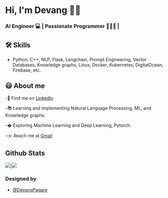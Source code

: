 # Hi, I'm Devang 👋🏻

  
### AI Engineer 💻 | Passionate Programmer 👨🏻‍💻 | 


## 🛠 Skills
- Python, C++, NLP, Flask, Langchain, Prompt Engineering, Vector Databases, Knowledge graphs, Linux, Docker, Kubernetes, DigitalOcean, Firebase, etc.

  
## 😃 About me 
 -🍳 Find me on [LinkedIn](https://www.linkedin.com/in/devang-pagare)
 
 -📚 Learning and Implementing Natural Language Processing, ML, and Knowledge graphs.
 
 -� Exploring Machine Learning and Deep Learning, Pytorch.
 
 -✉️ Reach me at [Gmail](devpagare002@gmail.com)

  


## Github Stats

<img src="https://github-readme-stats.vercel.app/api?username=DevangPagare002&&show_icons=true&count_private=true&theme=github_dark">|<img src="https://github-readme-streak-stats.herokuapp.com/?user=DevangPagare002&theme=blueberry_duo"/>


### Designed by 

- [@DevangPagare](https://www.github.com/DevangPagare002)

  
